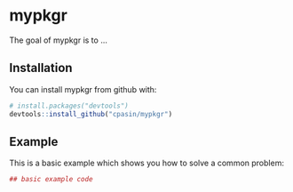 
<!-- README.md is generated from README.Rmd. Please edit that file -->
mypkgr
======

The goal of mypkgr is to ...

Installation
------------

You can install mypkgr from github with:

``` r
# install.packages("devtools")
devtools::install_github("cpasin/mypkgr")
```

Example
-------

This is a basic example which shows you how to solve a common problem:

``` r
## basic example code
```
